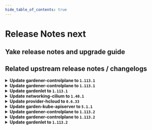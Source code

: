 ```yaml
---
hide_table_of_contents: true
---
```


# Release Notes next

## Yake release notes and upgrade guide

## Related upstream release notes / changelogs


<details>
<summary><b>Update gardener-controlplane to <code>1.113.1</code></b></summary>

# [gardener/gardener]

## 🐛 Bug Fixes

- `[OPERATOR]` Fixed a bug that caused multi-node etcd clusters to not be properly restored when performing control plane migration for hibernated HA `Shoot`s. by @plkokanov [#11596]
- `[OPERATOR]` Fixed gardenlet crashing when trying to force-delete a workerless shoot by @Wieneo [#11512]
- `[USER]` A bug has been fixed which caused the shoot care controller to falsely remove shoot conditions and constraints from the shoot status by @Wieneo [#11574]

## Helm Charts
- controlplane: `europe-docker.pkg.dev/gardener-project/releases/charts/gardener/controlplane:v1.113.1`
- gardenlet: `europe-docker.pkg.dev/gardener-project/releases/charts/gardener/gardenlet:v1.113.1`
- operator: `europe-docker.pkg.dev/gardener-project/releases/charts/gardener/operator:v1.113.1`
- resource-manager: `europe-docker.pkg.dev/gardener-project/releases/charts/gardener/resource-manager:v1.113.1`
## Docker Images
- admission-controller: `europe-docker.pkg.dev/gardener-project/releases/gardener/admission-controller:v1.113.1`
- apiserver: `europe-docker.pkg.dev/gardener-project/releases/gardener/apiserver:v1.113.1`
- controller-manager: `europe-docker.pkg.dev/gardener-project/releases/gardener/controller-manager:v1.113.1`
- gardenlet: `europe-docker.pkg.dev/gardener-project/releases/gardener/gardenlet:v1.113.1`
- node-agent: `europe-docker.pkg.dev/gardener-project/releases/gardener/node-agent:v1.113.1`
- operator: `europe-docker.pkg.dev/gardener-project/releases/gardener/operator:v1.113.1`
- resource-manager: `europe-docker.pkg.dev/gardener-project/releases/gardener/resource-manager:v1.113.1`
- scheduler: `europe-docker.pkg.dev/gardener-project/releases/gardener/scheduler:v1.113.1`


</details>

<details>
<summary><b>Update gardener-controlplane to <code>1.113.1</code></b></summary>

# [gardener/gardener]

## 🐛 Bug Fixes

- `[OPERATOR]` Fixed a bug that caused multi-node etcd clusters to not be properly restored when performing control plane migration for hibernated HA `Shoot`s. by @plkokanov [#11596]
- `[OPERATOR]` Fixed gardenlet crashing when trying to force-delete a workerless shoot by @Wieneo [#11512]
- `[USER]` A bug has been fixed which caused the shoot care controller to falsely remove shoot conditions and constraints from the shoot status by @Wieneo [#11574]

## Helm Charts
- controlplane: `europe-docker.pkg.dev/gardener-project/releases/charts/gardener/controlplane:v1.113.1`
- gardenlet: `europe-docker.pkg.dev/gardener-project/releases/charts/gardener/gardenlet:v1.113.1`
- operator: `europe-docker.pkg.dev/gardener-project/releases/charts/gardener/operator:v1.113.1`
- resource-manager: `europe-docker.pkg.dev/gardener-project/releases/charts/gardener/resource-manager:v1.113.1`
## Docker Images
- admission-controller: `europe-docker.pkg.dev/gardener-project/releases/gardener/admission-controller:v1.113.1`
- apiserver: `europe-docker.pkg.dev/gardener-project/releases/gardener/apiserver:v1.113.1`
- controller-manager: `europe-docker.pkg.dev/gardener-project/releases/gardener/controller-manager:v1.113.1`
- gardenlet: `europe-docker.pkg.dev/gardener-project/releases/gardener/gardenlet:v1.113.1`
- node-agent: `europe-docker.pkg.dev/gardener-project/releases/gardener/node-agent:v1.113.1`
- operator: `europe-docker.pkg.dev/gardener-project/releases/gardener/operator:v1.113.1`
- resource-manager: `europe-docker.pkg.dev/gardener-project/releases/gardener/resource-manager:v1.113.1`
- scheduler: `europe-docker.pkg.dev/gardener-project/releases/gardener/scheduler:v1.113.1`


</details>

<details>
<summary><b>Update gardenlet to <code>1.113.1</code></b></summary>

# [gardener/gardener]

## 🐛 Bug Fixes

- `[OPERATOR]` Fixed a bug that caused multi-node etcd clusters to not be properly restored when performing control plane migration for hibernated HA `Shoot`s. by @plkokanov [#11596]
- `[OPERATOR]` Fixed gardenlet crashing when trying to force-delete a workerless shoot by @Wieneo [#11512]
- `[USER]` A bug has been fixed which caused the shoot care controller to falsely remove shoot conditions and constraints from the shoot status by @Wieneo [#11574]

## Helm Charts
- controlplane: `europe-docker.pkg.dev/gardener-project/releases/charts/gardener/controlplane:v1.113.1`
- gardenlet: `europe-docker.pkg.dev/gardener-project/releases/charts/gardener/gardenlet:v1.113.1`
- operator: `europe-docker.pkg.dev/gardener-project/releases/charts/gardener/operator:v1.113.1`
- resource-manager: `europe-docker.pkg.dev/gardener-project/releases/charts/gardener/resource-manager:v1.113.1`
## Docker Images
- admission-controller: `europe-docker.pkg.dev/gardener-project/releases/gardener/admission-controller:v1.113.1`
- apiserver: `europe-docker.pkg.dev/gardener-project/releases/gardener/apiserver:v1.113.1`
- controller-manager: `europe-docker.pkg.dev/gardener-project/releases/gardener/controller-manager:v1.113.1`
- gardenlet: `europe-docker.pkg.dev/gardener-project/releases/gardener/gardenlet:v1.113.1`
- node-agent: `europe-docker.pkg.dev/gardener-project/releases/gardener/node-agent:v1.113.1`
- operator: `europe-docker.pkg.dev/gardener-project/releases/gardener/operator:v1.113.1`
- resource-manager: `europe-docker.pkg.dev/gardener-project/releases/gardener/resource-manager:v1.113.1`
- scheduler: `europe-docker.pkg.dev/gardener-project/releases/gardener/scheduler:v1.113.1`


</details>

<details>
<summary><b>Update networking-cilium to <code>1.40.1</code></b></summary>

no release notes available

## Helm Charts
- admission-cilium-application: `europe-docker.pkg.dev/gardener-project/releases/charts/gardener/extensions/admission-cilium-application:v1.40.1`
- admission-cilium-runtime: `europe-docker.pkg.dev/gardener-project/releases/charts/gardener/extensions/admission-cilium-runtime:v1.40.1`
- networking-cilium: `europe-docker.pkg.dev/gardener-project/releases/charts/gardener/extensions/networking-cilium:v1.40.1`
## Docker Images
- gardener-extension-admission-cilium: `europe-docker.pkg.dev/gardener-project/releases/gardener/extensions/admission-cilium:v1.40.1`
- gardener-extension-networking-cilium: `europe-docker.pkg.dev/gardener-project/releases/gardener/extensions/networking-cilium:v1.40.1`


</details>

<details>
<summary><b>Update provider-hcloud to <code>0.6.33</code></b></summary>

# [gardener-extension-provider-hcloud] v0.6.33

**Full Changelog**: https://github.com/23technologies/gardener-extension-provider-hcloud/compare/v0.6.32...v0.6.33

</details>

<details>
<summary><b>Update garden-kube-apiserver to <code>5.1.1</code></b></summary>



</details>

<details>
<summary><b>Update gardener-controlplane to <code>1.113.2</code></b></summary>

# [gardener/gardener]

## 🐛 Bug Fixes

- `[USER]` A bug has been fixed which prevented `Shoot` deletion because of an unavailable `gardener-resource-manager` deployment. by @rfranzke [#11709]

## Helm Charts
- controlplane: `europe-docker.pkg.dev/gardener-project/releases/charts/gardener/controlplane:v1.113.2`
- gardenlet: `europe-docker.pkg.dev/gardener-project/releases/charts/gardener/gardenlet:v1.113.2`
- operator: `europe-docker.pkg.dev/gardener-project/releases/charts/gardener/operator:v1.113.2`
- resource-manager: `europe-docker.pkg.dev/gardener-project/releases/charts/gardener/resource-manager:v1.113.2`
## Docker Images
- admission-controller: `europe-docker.pkg.dev/gardener-project/releases/gardener/admission-controller:v1.113.2`
- apiserver: `europe-docker.pkg.dev/gardener-project/releases/gardener/apiserver:v1.113.2`
- controller-manager: `europe-docker.pkg.dev/gardener-project/releases/gardener/controller-manager:v1.113.2`
- gardenlet: `europe-docker.pkg.dev/gardener-project/releases/gardener/gardenlet:v1.113.2`
- node-agent: `europe-docker.pkg.dev/gardener-project/releases/gardener/node-agent:v1.113.2`
- operator: `europe-docker.pkg.dev/gardener-project/releases/gardener/operator:v1.113.2`
- resource-manager: `europe-docker.pkg.dev/gardener-project/releases/gardener/resource-manager:v1.113.2`
- scheduler: `europe-docker.pkg.dev/gardener-project/releases/gardener/scheduler:v1.113.2`


</details>

<details>
<summary><b>Update gardener-controlplane to <code>1.113.2</code></b></summary>

# [gardener/gardener]

## 🐛 Bug Fixes

- `[USER]` A bug has been fixed which prevented `Shoot` deletion because of an unavailable `gardener-resource-manager` deployment. by @rfranzke [#11709]

## Helm Charts
- controlplane: `europe-docker.pkg.dev/gardener-project/releases/charts/gardener/controlplane:v1.113.2`
- gardenlet: `europe-docker.pkg.dev/gardener-project/releases/charts/gardener/gardenlet:v1.113.2`
- operator: `europe-docker.pkg.dev/gardener-project/releases/charts/gardener/operator:v1.113.2`
- resource-manager: `europe-docker.pkg.dev/gardener-project/releases/charts/gardener/resource-manager:v1.113.2`
## Docker Images
- admission-controller: `europe-docker.pkg.dev/gardener-project/releases/gardener/admission-controller:v1.113.2`
- apiserver: `europe-docker.pkg.dev/gardener-project/releases/gardener/apiserver:v1.113.2`
- controller-manager: `europe-docker.pkg.dev/gardener-project/releases/gardener/controller-manager:v1.113.2`
- gardenlet: `europe-docker.pkg.dev/gardener-project/releases/gardener/gardenlet:v1.113.2`
- node-agent: `europe-docker.pkg.dev/gardener-project/releases/gardener/node-agent:v1.113.2`
- operator: `europe-docker.pkg.dev/gardener-project/releases/gardener/operator:v1.113.2`
- resource-manager: `europe-docker.pkg.dev/gardener-project/releases/gardener/resource-manager:v1.113.2`
- scheduler: `europe-docker.pkg.dev/gardener-project/releases/gardener/scheduler:v1.113.2`


</details>

<details>
<summary><b>Update gardenlet to <code>1.113.2</code></b></summary>

# [gardener/gardener]

## 🐛 Bug Fixes

- `[USER]` A bug has been fixed which prevented `Shoot` deletion because of an unavailable `gardener-resource-manager` deployment. by @rfranzke [#11709]

## Helm Charts
- controlplane: `europe-docker.pkg.dev/gardener-project/releases/charts/gardener/controlplane:v1.113.2`
- gardenlet: `europe-docker.pkg.dev/gardener-project/releases/charts/gardener/gardenlet:v1.113.2`
- operator: `europe-docker.pkg.dev/gardener-project/releases/charts/gardener/operator:v1.113.2`
- resource-manager: `europe-docker.pkg.dev/gardener-project/releases/charts/gardener/resource-manager:v1.113.2`
## Docker Images
- admission-controller: `europe-docker.pkg.dev/gardener-project/releases/gardener/admission-controller:v1.113.2`
- apiserver: `europe-docker.pkg.dev/gardener-project/releases/gardener/apiserver:v1.113.2`
- controller-manager: `europe-docker.pkg.dev/gardener-project/releases/gardener/controller-manager:v1.113.2`
- gardenlet: `europe-docker.pkg.dev/gardener-project/releases/gardener/gardenlet:v1.113.2`
- node-agent: `europe-docker.pkg.dev/gardener-project/releases/gardener/node-agent:v1.113.2`
- operator: `europe-docker.pkg.dev/gardener-project/releases/gardener/operator:v1.113.2`
- resource-manager: `europe-docker.pkg.dev/gardener-project/releases/gardener/resource-manager:v1.113.2`
- scheduler: `europe-docker.pkg.dev/gardener-project/releases/gardener/scheduler:v1.113.2`


</details>
